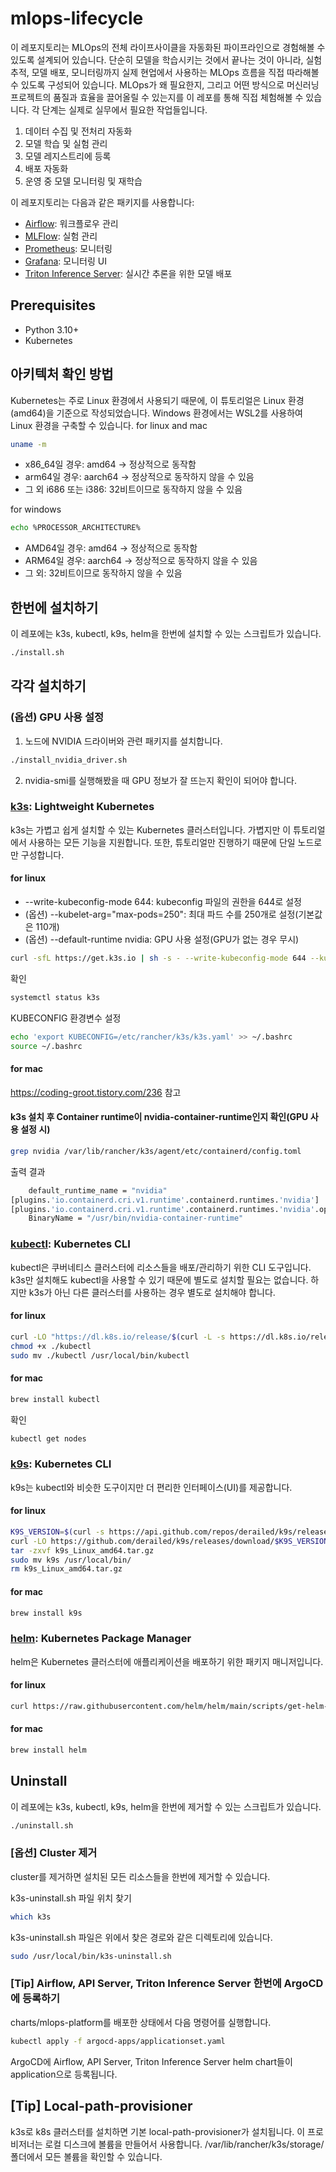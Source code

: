 # mlops-lifecycle

이 레포지토리는 MLOps의 전체 라이프사이클을 자동화된 파이프라인으로 경험해볼 수 있도록 설계되어 있습니다. 
단순히 모델을 학습시키는 것에서 끝나는 것이 아니라, 실험 추적, 모델 배포, 모니터링까지 실제 현업에서 사용하는 MLOps 흐름을 직접 따라해볼 수 있도록 구성되어 있습니다.
MLOps가 왜 필요한지, 그리고 어떤 방식으로 머신러닝 프로젝트의 품질과 효율을 끌어올릴 수 있는지를 이 레포를 통해 직접 체험해볼 수 있습니다.
각 단계는 실제로 실무에서 필요한 작업들입니다.

1. 데이터 수집 및 전처리 자동화
2. 모델 학습 및 실험 관리
3. 모델 레지스트리에 등록
4. 배포 자동화
5. 운영 중 모델 모니터링 및 재학습

이 레포지토리는 다음과 같은 패키지를 사용합니다:

- [Airflow](https://airflow.apache.org/): 워크플로우 관리
- [MLFlow](https://mlflow.org/): 실험 관리
- [Prometheus](https://prometheus.io/): 모니터링
- [Grafana](https://grafana.com/): 모니터링 UI
- [Triton Inference Server](https://github.com/triton-inference-server/server): 실시간 추론을 위한 모델 배포

## Prerequisites
- Python 3.10+
- Kubernetes

## 아키텍처 확인 방법
Kubernetes는 주로 Linux 환경에서 사용되기 때문에, 이 튜토리얼은 Linux 환경(amd64)을 기준으로 작성되었습니다.
Windows 환경에서는 WSL2를 사용하여 Linux 환경을 구축할 수 있습니다.
for linux and mac
```bash
uname -m
```
* x86_64일 경우: amd64 -> 정상적으로 동작함
* arm64일 경우: aarch64 -> 정상적으로 동작하지 않을 수 있음
* 그 외 i686 또는 i386: 32비트이므로 동작하지 않을 수 있음

for windows
```bash
echo %PROCESSOR_ARCHITECTURE%
```
* AMD64일 경우: amd64 -> 정상적으로 동작함
* ARM64일 경우: aarch64 -> 정상적으로 동작하지 않을 수 있음
* 그 외: 32비트이므로 동작하지 않을 수 있음

## 한번에 설치하기
이 레포에는 k3s, kubectl, k9s, helm을 한번에 설치할 수 있는 스크립트가 있습니다.
```bash
./install.sh
```

## 각각 설치하기

### (옵션) GPU 사용 설정
1. 노드에 NVIDIA 드라이버와 관련 패키지를 설치합니다.
```bash
./install_nvidia_driver.sh
```
2. nvidia-smi를 실행해봤을 때 GPU 정보가 잘 뜨는지 확인이 되어야 합니다.

### [k3s](https://k3s.io/): Lightweight Kubernetes
k3s는 가볍고 쉽게 설치할 수 있는 Kubernetes 클러스터입니다. 가볍지만 이 튜토리얼에서 사용하는 모든 기능을 지원합니다. 또한, 튜토리얼만 진행하기 때문에 단일 노드로만 구성합니다.

#### for linux
* --write-kubeconfig-mode 644: kubeconfig 파일의 권한을 644로 설정
* (옵션) --kubelet-arg="max-pods=250": 최대 파드 수를 250개로 설정(기본값은 110개)
* (옵션) --default-runtime nvidia: GPU 사용 설정(GPU가 없는 경우 무시)
```bash
curl -sfL https://get.k3s.io | sh -s - --write-kubeconfig-mode 644 --kubelet-arg="max-pods=250" --default-runtime nvidia
```
확인
```bash
systemctl status k3s
```

KUBECONFIG 환경변수 설정
```bash
echo 'export KUBECONFIG=/etc/rancher/k3s/k3s.yaml' >> ~/.bashrc
source ~/.bashrc
```

#### for mac
https://coding-groot.tistory.com/236 참고

#### k3s 설치 후 Container runtime이 nvidia-container-runtime인지 확인(GPU 사용 설정 시)

```bash
grep nvidia /var/lib/rancher/k3s/agent/etc/containerd/config.toml
```

출력 결과
```bash
    default_runtime_name = "nvidia"
[plugins.'io.containerd.cri.v1.runtime'.containerd.runtimes.'nvidia']
[plugins.'io.containerd.cri.v1.runtime'.containerd.runtimes.'nvidia'.options]
    BinaryName = "/usr/bin/nvidia-container-runtime"
```

### [kubectl](https://kubernetes.io/docs/reference/kubectl/): Kubernetes CLI
kubectl은 쿠버네티스 클러스터에 리소스들을 배포/관리하기 위한 CLI 도구입니다.
k3s만 설치해도 kubectl을 사용할 수 있기 때문에 별도로 설치할 필요는 없습니다. 하지만 k3s가 아닌 다른 클러스터를 사용하는 경우 별도로 설치해야 합니다.

#### for linux
```bash
curl -LO "https://dl.k8s.io/release/$(curl -L -s https://dl.k8s.io/release/stable.txt)/bin/linux/amd64/kubectl"
chmod +x ./kubectl
sudo mv ./kubectl /usr/local/bin/kubectl
```

#### for mac
```bash
brew install kubectl
```

확인
```bash
kubectl get nodes
```

### [k9s](https://k9scli.io/): Kubernetes CLI
k9s는 kubectl와 비슷한 도구이지만 더 편리한 인터페이스(UI)를 제공합니다.

#### for linux
```bash
K9S_VERSION=$(curl -s https://api.github.com/repos/derailed/k9s/releases/latest | grep -Po '"tag_name": "\K.*?(?=")')
curl -LO https://github.com/derailed/k9s/releases/download/$K9S_VERSION/k9s_Linux_amd64.tar.gz
tar -zxvf k9s_Linux_amd64.tar.gz
sudo mv k9s /usr/local/bin/
rm k9s_Linux_amd64.tar.gz
```
#### for mac
```bash
brew install k9s
```

### [helm](https://helm.sh/): Kubernetes Package Manager
helm은 Kubernetes 클러스터에 애플리케이션을 배포하기 위한 패키지 매니저입니다.

#### for linux
```bash
curl https://raw.githubusercontent.com/helm/helm/main/scripts/get-helm-3 | bash
```

#### for mac
```bash
brew install helm
```

## Uninstall
이 레포에는 k3s, kubectl, k9s, helm을 한번에 제거할 수 있는 스크립트가 있습니다.

```bash
./uninstall.sh
```

### [옵션] Cluster 제거
cluster를 제거하면 설치된 모든 리소스들을 한번에 제거할 수 있습니다.

k3s-uninstall.sh 파일 위치 찾기
```bash
which k3s
```

k3s-uninstall.sh 파일은 위에서 찾은 경로와 같은 디렉토리에 있습니다.
```bash
sudo /usr/local/bin/k3s-uninstall.sh
```

### [Tip] Airflow, API Server, Triton Inference Server 한번에 ArgoCD에 등록하기
charts/mlops-platform를 배포한 상태에서 다음 명령어를 실행합니다.
```bash
kubectl apply -f argocd-apps/applicationset.yaml
```
ArgoCD에 Airflow, API Server, Triton Inference Server helm chart들이 application으로 등록됩니다.


## [Tip] Local-path-provisioner
k3s로 k8s 클러스터를 설치하면 기본 local-path-provisioner가 설치됩니다.
이 프로비저너는 로컬 디스크에 볼륨을 만들어서 사용합니다.
/var/lib/rancher/k3s/storage/ 폴더에서 모든 볼륨을 확인할 수 있습니다.